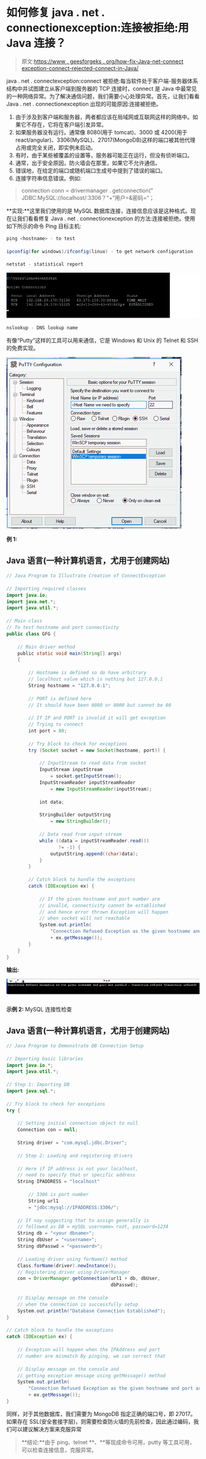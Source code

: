 # 如何修复 java . net . connectionexception:连接被拒绝:用 Java 连接？

> 原文:[https://www . geesforgeks . org/how-fix-Java-net-connect exception-connect-rejected-connect-in-Java/](https://www.geeksforgeeks.org/how-to-fix-java-net-connectexception-connection-refused-connect-in-java/)

java . net . connectexception:connect 被拒绝:每当软件处于客户端-服务器体系结构中并试图建立从客户端到服务器的 TCP 连接时，connect 是 Java 中最常见的一种网络异常。为了解决通信问题，我们需要小心处理异常。首先，让我们看看 Java . net . connectionexception 出现的可能原因:连接被拒绝。

1.  由于涉及到客户端和服务器，两者都应该在局域网或互联网这样的网络中。如果它不存在，它将在客户端引发异常。
2.  如果服务器没有运行。通常像 8080(用于 tomcat)、3000 或 4200(用于 react/angular)、3306(MySQL)、27017(MongoDB)这样的端口被其他代理占用或完全关闭，即实例未启动。
3.  有时，由于某些被覆盖的设置等，服务器可能正在运行，但没有侦听端口。
4.  通常，出于安全原因，防火墙会在那里，如果它不允许通信。
5.  错误地，在给定的端口或随机端口生成号中提到了错误的端口。
6.  连接字符串信息错误。例如:

> connection conn = drivermanager . getconnection(" JDBC:MySQL://localhost/:3306<dbname>？"+“用户=<username>&密码=<password>”；</password></username></dbname>

**实现:**这里我们使用的是 MySQL 数据库连接，连接信息应该是这种格式。现在让我们看看修复 Java . net . connectionexception 的方法:连接被拒绝。使用如下所示的命令 Ping 目标主机:

```java
ping <hostname> - to test

ipconfig(for windows)/ifconfig(linux) - to get network configuration

netstat - statistical report
```

![](img/dd6bfe16cc635697f685e78965c15024.png)

```java
nslookup - DNS lookup name
```

有像“Putty”这样的工具可以用来通信，它是 Windows 和 Unix 的 Telnet 和 SSH 的免费实现。

![](img/d44d69a156bdbbe2988ffb44b7a1ea13.png)

**例 1:**

## Java 语言(一种计算机语言，尤用于创建网站)

```java
// Java Program to Illustrate Creation of ConnectException

// Importing required classes
import java.io;
import java.net.*;
import java.util.*;

// Main class
// To test hostname and port connectivity
public class GFG {

    // Main driver method
    public static void main(String[] args)
    {

        // Hostname is defined so do have arbitrary
        // localhost value which is nothing but 127.0.0.1
        String hostname = "127.0.0.1";

        // PORT is defined here
        // It should have been 8080 or 8000 but cannot be 80

        // If IP and PORT is invalid it will get exception
        // Trying to connect
        int port = 80;

        // Try block to check for exceptions
        try (Socket socket = new Socket(hostname, port)) {

            // InputStream to read data from socket
            InputStream inputStream
                = socket.getInputStream();
            InputStreamReader inputStreamReader
                = new InputStreamReader(inputStream);

            int data;

            StringBuilder outputString
                = new StringBuilder();

            // Data read from input stream
            while ((data = inputStreamReader.read())
                   != -1) {
                outputString.append((char)data);
            }
        }

        // Catch block to handle the exceptions
        catch (IOException ex) {

            // If the given hostname and port number are
            // invalid, connectivity cannot be established
            // and hence error thrown Exception will happen
            // when socket will not reachable
            System.out.println(
                "Connection Refused Exception as the given hostname and port are invalid : "
                + ex.getMessage());
        }
    }
}
```

**输出:**

![](img/b86cc6ecdd45a43fc1813c8fa460cf32.png)

**示例 2:** MySQL 连接性检查

## Java 语言(一种计算机语言，尤用于创建网站)

```java
// Java Program to Demonstrate DB Connection Setup

// Importing basic libraries
import java.io.*;
import java.util.*;

// Step 1: Importing DB
import java.sql.*;

// Try block to check for exceptions
try {

    // Setting initial connection object to null
    Connection con = null;

    String driver = "com.mysql.jdbc.Driver";

    // Step 2: Loading and registering drivers

    // Here if IP address is not your localhost,
    // need to specify that or specific address
    String IPADDRESS = "localhost"

        // 3306 is port number
        String url1
        = "jdbc:mysql://IPADDRESS:3306/";

    // If noy suggesting that to assign generally is
    // followed as DB = mySQL username= root, password=1234
    String db = "<your dbname>";
    String dbUser = "<username>";
    String dbPasswd = "<password>";

    // Loading driver using forName() method
    Class.forName(driver).newInstance();
    // Registering driver using DriverManager
    con = DriverManager.getConnection(url1 + db, dbUser,
                                      dbPasswd);

    // Display message on the console
    // when the connection is successfully setup
    System.out.println("Database Connection Established");
}

// Catch block to handle the exceptions
catch (IOException ex) {

    // Exception will happen when the IPAddress and port
    // number are mismatch By pinging, we can correct that

    // Display message on the console and
    // getting exception message using getMessage() method
    System.out.println(
        "Connection Refused Exception as the given hostname and port are invalid : "
        + ex.getMessage());
}
```

同样，对于其他数据库，我们需要为 MongoDB 指定正确的端口号，即 27017。如果存在 SSL(安全套接字层)，则需要检查防火墙的先前检查，因此通过编码，我们可以建议解决方案来克服异常

> **结论:**由于 ping、telnet **、**等现成命令可用，putty 等工具可用，可以检查连接信息，克服异常。